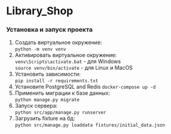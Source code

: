 # Library_Shop

### Установка и запуск проекта
1. Создать виртуальное окружение:\
```python -m venv venv```
2. Активировать виртуальное окружение:\
```venv\Scripts\activate.bat``` - для Windows \
```source venv/bin/activate``` - для Linux и MacOS
3. Установить зависимости:\
```pip install -r requirements.txt```
4. Установите PostgreSQL and Redis
```docker-compose up -d ```
5. Применить миграции к базе данных:\
```python manage.py migrate```
6. Запуск сервера:\
```python src/app/manage.py runserver```
7. Загрузить fixture на бд:\
```python src/manage.py loaddata fixtures/initial_data.json ```